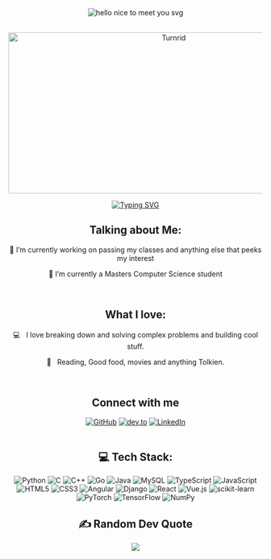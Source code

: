 <div align="center">
    <img loading="lazy" src="https://readme-typing-svg.demolab.com?font=Poppins&weight=700&size=30&duration=1&pause=1&color=32b852&center=true&vCenter=true&repeat=false&width=395&height=29&lines=WELL%2C+HELLO+THERE" alt="hello nice to meet you svg" />
</div>

<br>
<!-- Header image by wei - https://github.com/wei/socialify -->
 <p align="center">
<img src="https://socialify.git.ci/Turnrid/Turnrid/image?name=1&pattern=Circuit%20Board&theme=Dark" alt="Turnrid" width="640" height="320" />
 </p>
<!-- Header image end -->

<!-- Typing SVG by DenverCoder1 - https://github.com/DenverCoder1/readme-typing-svg -->
<p align="center">
<a href="https://git.io/typing-svg"><img src="https://readme-typing-svg.demolab.com?font=Fira+Code&size=16&pause=1000&color=32B852&center=true&random=false&width=1100&lines=Truth+can+only+be+found+in+one+place%3A+the+code;Always+code+as+if+the+guy+who+ends+up+maintaining+your+code+will+be+a+violent+psychopath+who+knows+where+you+live;Debugging+becomes+significantly+easier+if+you+first+admit+that+you+are+the+problem" alt="Typing SVG" /></a>
<!-- Typing SVG end -->
<br>
    <h2 align="center">
        Talking about Me:
    </h2>

<div align="center">

🔭 I’m currently working on passing my classes and anything else that peeks my interest

🌱 I’m currently a Masters Computer Science student

<br />
<h2 align="center">
    What I love:
</h2>

💻 &nbsp; I love breaking down and solving complex problems and building cool stuff.

📰 &nbsp; Reading, Good food, movies and anything Tolkien.

</div>

<br>
<!-- Connect with me Start -->
<div align="center">
          <h2>Connect with me</h2>  
          <a href="https://github.com/Turnrid" target="_blank"><img src="https://img.shields.io/badge/github-%2324292e.svg?&style=for-the-badge&logo=github&logoColor=white" alt="GitHub" style="margin: 5px, 15px, 5px, 15px;;" /></a>
          <a href="https://dev.to/turnrid" target="_blank"><img src="https://img.shields.io/badge/dev.to-%2308090A.svg?&style=for-the-badge&logo=dev.to&logoColor=white" alt="dev.to" style="margin: 5px ,15px, 15px, 5px;" /></a>
          <a href="https://linkedin.com/in/tyler-jolly-388710111" target="_blank"><img src="https://img.shields.io/badge/linkedin-%231E77B5.svg?&style=for-the-badge&logo=linkedin&logoColor=white" alt="LinkedIn" style="margin: 5px, 15px, 15px, 5px;" /></a>
        </div>
<!-- Connect with me End -->
<br>
<!-- List of Tools and Languages Start -->
<div align="center">

<h2 id="-tech-stack-">💻 Tech Stack:</h2>
<p>
    <img src="https://img.shields.io/badge/python-3670A0?style=for-the-badge&amp;logo=python&amp;logoColor=ffdd54" alt="Python"> 
    <img src="https://img.shields.io/badge/c-%2300599C.svg?style=for-the-badge&amp;logo=c&amp;logoColor=white" alt="C"> 
    <img src="https://img.shields.io/badge/c++-%2300599C.svg?style=for-the-badge&amp;logo=c%2B%2B&amp;logoColor=white" alt="C++"> 
    <img src="https://img.shields.io/badge/go-%2300ADD8.svg?style=for-the-badge&amp;logo=go&amp;logoColor=white" alt="Go"> 
    <img src="https://img.shields.io/badge/java-%23ED8B00.svg?style=for-the-badge&amp;logo=openjdk&amp;logoColor=white" alt="Java"> 
     <img src="https://img.shields.io/badge/mysql-%2300000f.svg?style=for-the-badge&amp;logo=mysql&amp;logoColor=white" alt="MySQL"> 
    <img src="https://img.shields.io/badge/typescript-%23007ACC.svg?style=for-the-badge&amp;logo=typescript&amp;logoColor=white" alt="TypeScript"> 
    <img src="https://img.shields.io/badge/javascript-%23323330.svg?style=for-the-badge&amp;logo=javascript&amp;logoColor=%23F7DF1E" alt="JavaScript"> 
    <img src="https://img.shields.io/badge/html5-%23E34F26.svg?style=for-the-badge&amp;logo=html5&amp;logoColor=white" alt="HTML5"> 
    <img src="https://img.shields.io/badge/css3-%231572B6.svg?style=for-the-badge&amp;logo=css3&amp;logoColor=white" alt="CSS3"> 
    <img src="https://img.shields.io/badge/angular-%23DD0031.svg?style=for-the-badge&amp;logo=angular&amp;logoColor=white" alt="Angular"> 
    <img src="https://img.shields.io/badge/django-%23092E20.svg?style=for-the-badge&amp;logo=django&amp;logoColor=white" alt="Django"> 
    <img src="https://img.shields.io/badge/react-%2320232a.svg?style=for-the-badge&amp;logo=react&amp;logoColor=%2361DAFB" alt="React"> 
    <img src="https://img.shields.io/badge/vue.js-%2335495e.svg?style=for-the-badge&amp;logo=vuedotjs&amp;logoColor=%234FC08D" alt="Vue.js"> 
    <img src="https://img.shields.io/badge/scikit--learn-%23F7931E.svg?style=for-the-badge&amp;logo=scikit-learn&amp;logoColor=white" alt="scikit-learn"> 
    <img src="https://img.shields.io/badge/PyTorch-%23EE4C2C.svg?style=for-the-badge&amp;logo=PyTorch&amp;logoColor=white" alt="PyTorch"> 
    <img src="https://img.shields.io/badge/TensorFlow-%23FF6F00.svg?style=for-the-badge&amp;logo=TensorFlow&amp;logoColor=white" alt="TensorFlow"> 
    <img src="https://img.shields.io/badge/numpy-%23013243.svg?style=for-the-badge&amp;logo=numpy&amp;logoColor=white" alt="NumPy"></p>
<!-- Random Dev Qoute Start -->
<h2>✍️ Random Dev Quote</h2>

![](https://quotes-github-readme.vercel.app/api?type=horizontal&theme=radical)
<!-- Random Dev Qoute End -->
 <br/>
<br>
